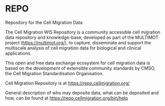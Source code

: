 # REPO
Repository for the Cell Migration Data

The Cell Migration WIS Repository is a community accessible cell migration data repository and knowledge-base, developed as part of the MULTIMOT project (https://multimot.org/), to capture, disseminate and support the multiscale analysis of cell migration data for biological and clinical applications. 

This open and free data exchange ecosystem for cell migration data is based on the development of extensible community standards by CMSO, the Cell Migration Standardisation Organisation.

Cell Migration Repository is at https://repo.cellmigration.org/

General description of who may deposite data, what can be deposited and how, can be found at https://repo.cellmigration.org/bin/help


